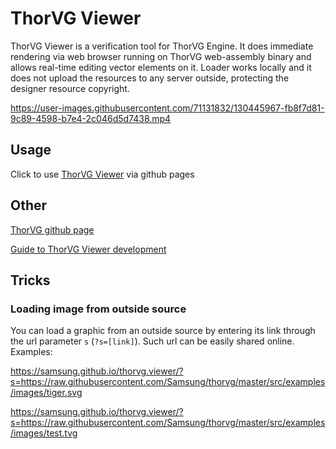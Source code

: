 # ThorVG Viewer

ThorVG Viewer is a verification tool for ThorVG Engine. It does immediate rendering via web browser running on ThorVG web-assembly binary and allows real-time editing vector elements on it. Loader works locally and it does not upload the resources to any server outside, protecting the designer resource copyright.

https://user-images.githubusercontent.com/71131832/130445967-fb8f7d81-9c89-4598-b7e4-2c046d5d7438.mp4

## Usage
Click to use [ThorVG Viewer](https://samsung.github.io/thorvg.viewer/) via github pages

## Other
[ThorVG github page](https://github.com/Samsung/thorvg)

[Guide to ThorVG Viewer development](https://github.com/Samsung/thorvg/wiki/ThorVG-Viewer-Development-Guide)

## Tricks
### Loading image from outside source
You can load a graphic from an outside source by entering its link through the url parameter `s` (`?s=[link]`). Such url can be easily shared online. Examples:

https://samsung.github.io/thorvg.viewer/?s=https://raw.githubusercontent.com/Samsung/thorvg/master/src/examples/images/tiger.svg

https://samsung.github.io/thorvg.viewer/?s=https://raw.githubusercontent.com/Samsung/thorvg/master/src/examples/images/test.tvg
